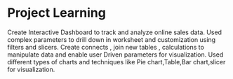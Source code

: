 # Project Learning
Create Interactive Dashboard to track and analyze online sales data.
Used complex  parameters to drill down in worksheet and customization using filters and slicers.
Create connects , join new tables , calculations to manipulate data and enable user Driven parameters for visualization.
Used different types of charts and techniques like Pie chart,Table,Bar chart,slicer for visualization.
